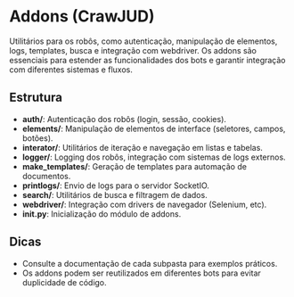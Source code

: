 # Addons (CrawJUD)

Utilitários para os robôs, como autenticação, manipulação de elementos, logs, templates, busca e integração com webdriver. Os addons são essenciais para estender as funcionalidades dos bots e garantir integração com diferentes sistemas e fluxos.

## Estrutura

- **auth/**: Autenticação dos robôs (login, sessão, cookies).
- **elements/**: Manipulação de elementos de interface (seletores, campos, botões).
- **interator/**: Utilitários de iteração e navegação em listas e tabelas.
- **logger/**: Logging dos robôs, integração com sistemas de logs externos.
- **make_templates/**: Geração de templates para automação de documentos.
- **printlogs/**: Envio de logs para o servidor SocketIO.
- **search/**: Utilitários de busca e filtragem de dados.
- **webdriver/**: Integração com drivers de navegador (Selenium, etc).
- **__init__.py**: Inicialização do módulo de addons.

## Dicas
- Consulte a documentação de cada subpasta para exemplos práticos.
- Os addons podem ser reutilizados em diferentes bots para evitar duplicidade de código.
